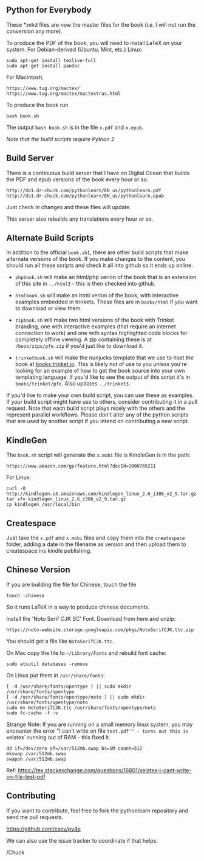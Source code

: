 Python for Everybody
--------------------

These \*.mkd files are now the master files for the book (i.e. 
I will not run the conversion any more).

To produce the PDF of the book, you will need to install LaTeX on your 
system.  For Debian-derived (Ubuntu, Mint, etc.) Linux:

    sudo apt-get install texlive-full
    sudo apt-get install pandoc

For Macintosh,

    https://www.tug.org/mactex/
    https://www.tug.org/mactex/mactextras.html

To produce the book run

    bash book.sh

The output `bash book.sh` is in the file `x.pdf` and `x.epub`.

*Note that the build scripts require Python 2*

## Build Server

There is a continuous build server that I have on Digital Ocean that builds
the PDF and epub versions of the book every hour or so.

    http://do1.dr-chuck.com/pythonlearn/EN_us/pythonlearn.pdf
    http://do1.dr-chuck.com/pythonlearn/EN_us/pythonlearn.epub

Just check in changes and these files will update.

This server also rebuilds any translations every hour or so.

## Alternate Build Scripts

In addition to the official `book.sh1`, there are other build scripts that make
alternate versions of the book.   If you make changes to the content, you
should run all these scripts and check it all into github so it ends up online.

* `phpbook.sh` will make an html/php verion of the book that is an extension
of this site in `../html3` - this is then checked into github.

* `htmlbook.sh` will make an html verion of the book, with interactive examples
embedded in trinkets. These files are in `books/html` if you want to download
or view them.

* `zipbook.sh` will make two html versions of the book with Trinket branding,
one with interactive examples (that require an internet connection to work) and one with 
syntax highlighted code blocks for completely offline viewing.  A zip containing 
these is at `/book/zips/pfe.zip` if you'd just like to download it.

* `trinketbook.sh` will make the nunjucks template that we use to host the book
at [books.trinket.io](https://books.trinket.io).  This is likely not of use to you
unless you're looking for an example of how to get the book source into your own
templating language.  If you'd like to see the output of this script it's in
`books/trinket/pfe`.   Also updates `../trinket3`.

If you'd like to make your own build script, you can use these as examples. If
your build script might have use to others, consider contributing it in a pull request.
Note that each build script plays nicely with the others and the represent parallel
workflows.  Please don't alter any of the python scripts that are used by another
script if you intend on contributing a new script. 

## KindleGen

The `book.sh` script will generate the `x.mobi` file is KindleGen is in the path:

    https://www.amazon.com/gp/feature.html?docId=1000765211

For Linux:

    curl -O http://kindlegen.s3.amazonaws.com/kindlegen_linux_2.6_i386_v2_9.tar.gz
    tar xfv kindlegen_linux_2.6_i386_v2_9.tar.gz 
    cp kindlegen /usr/local/bin

## Createspace

Just take the `x.pdf` and `x.mobi` files and copy them into the `createspace`
folder, adding a date in the filename as version and then upload them to 
createspace ins kindle publishing.

Chinese Version
---------------

If you are building the file for Chinese, touch the file

    touch .chinese

So it runs LaTeX in a way to produce chinese documents.

Install the 'Noto Serif CJK SC' Font.  Download from here and unzip:

    https://noto-website.storage.googleapis.com/pkgs/NotoSerifCJK.ttc.zip

You should get a file like `NotoSerifCJK.ttc`.

On Mac copy the file to `~/Library/Fonts` and rebuild font cache:

    sudo atsutil databases -remove

On Linux put them in `/usr/share/fonts`:

    [ -d /usr/share/fonts/opentype ] || sudo mkdir /usr/share/fonts/opentype
    [ -d /usr/share/fonts/opentype/noto ] || sudo mkdir /usr/share/fonts/opentype/noto
    sudo mv NotoSerifCJK.ttc /usr/share/fonts/opentype/noto
    sudo fc-cache -f -v

Strange Note:  If you are running on a small memory linux system, you 
may encounter the error "I can't write on file `test.pdf'" - turns
out this is `xelatex` running out of RAM - this fixed it.

    dd if=/dev/zero of=/var/512mb.swap bs=1M count=512
    mkswap /var/512mb.swap
    swapon /var/512mb.swap

Ref: https://tex.stackexchange.com/questions/16801/xelatex-i-cant-write-on-file-test-pdf

## Contributing

If you want to contribute, feel free to fork the pythonlearn
repository and send me pull requests.   

https://github.com/csev/py4e

We can also use the issue tracker to coordinate if that helps.

/Chuck

